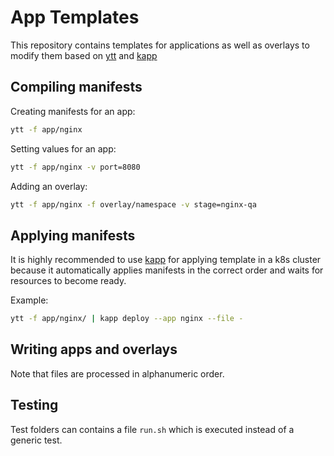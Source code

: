 # App Templates

This repository contains templates for applications as well as overlays to modify them based on [ytt](https://github.com/k14s/ytt) and [kapp](https://github.com/k14s/kapp)

## Compiling manifests

Creating manifests for an app:

```bash
ytt -f app/nginx
```

Setting values for an app:

```bash
ytt -f app/nginx -v port=8080
```

Adding an overlay:

```bash
ytt -f app/nginx -f overlay/namespace -v stage=nginx-qa
```

## Applying manifests

It is highly recommended to use [kapp](https://github.com/k14s/kapp) for applying template in a k8s cluster because it automatically applies manifests in the correct order and waits for resources to become ready.

Example:

```bash
ytt -f app/nginx/ | kapp deploy --app nginx --file -
```

## Writing apps and overlays

Note that files are processed in alphanumeric order.

## Testing

Test folders can contains a file `run.sh` which is executed instead of a generic test.
